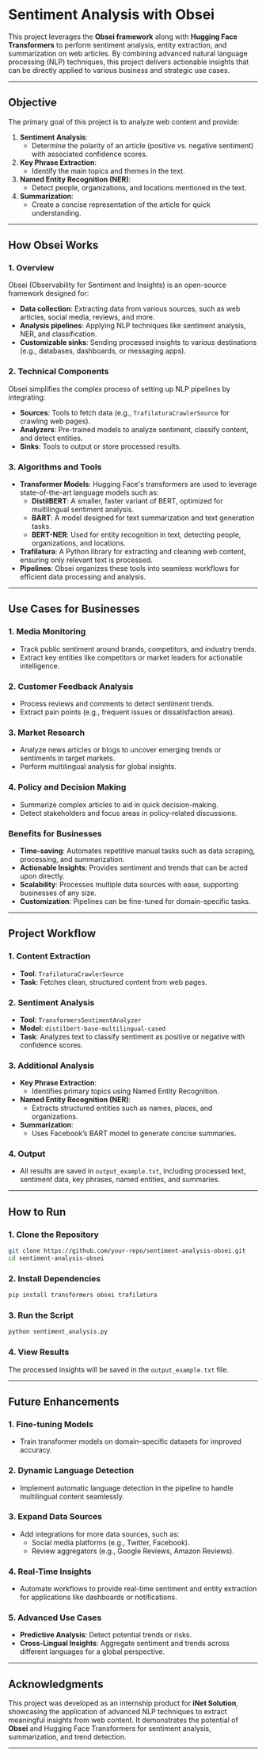 # Sentiment Analysis with Obsei

This project leverages the **Obsei framework** along with **Hugging Face Transformers** to perform sentiment analysis, entity extraction, and summarization on web articles. By combining advanced natural language processing (NLP) techniques, this project delivers actionable insights that can be directly applied to various business and strategic use cases.

---

## **Objective**

The primary goal of this project is to analyze web content and provide:
1. **Sentiment Analysis**:
   - Determine the polarity of an article (positive vs. negative sentiment) with associated confidence scores.
2. **Key Phrase Extraction**:
   - Identify the main topics and themes in the text.
3. **Named Entity Recognition (NER)**:
   - Detect people, organizations, and locations mentioned in the text.
4. **Summarization**:
   - Create a concise representation of the article for quick understanding.

---

## **How Obsei Works**

### 1. **Overview**
Obsei (Observability for Sentiment and Insights) is an open-source framework designed for:
- **Data collection**: Extracting data from various sources, such as web articles, social media, reviews, and more.
- **Analysis pipelines**: Applying NLP techniques like sentiment analysis, NER, and classification.
- **Customizable sinks**: Sending processed insights to various destinations (e.g., databases, dashboards, or messaging apps).

### 2. **Technical Components**
Obsei simplifies the complex process of setting up NLP pipelines by integrating:
- **Sources**: Tools to fetch data (e.g., `TrafilaturaCrawlerSource` for crawling web pages).
- **Analyzers**: Pre-trained models to analyze sentiment, classify content, and detect entities.
- **Sinks**: Tools to output or store processed results.

### 3. **Algorithms and Tools**
- **Transformer Models**: Hugging Face's transformers are used to leverage state-of-the-art language models such as:
  - **DistilBERT**: A smaller, faster variant of BERT, optimized for multilingual sentiment analysis.
  - **BART**: A model designed for text summarization and text generation tasks.
  - **BERT-NER**: Used for entity recognition in text, detecting people, organizations, and locations.
- **Trafilatura**: A Python library for extracting and cleaning web content, ensuring only relevant text is processed.
- **Pipelines**: Obsei organizes these tools into seamless workflows for efficient data processing and analysis.

---

## **Use Cases for Businesses**

### 1. **Media Monitoring**
- Track public sentiment around brands, competitors, and industry trends.
- Extract key entities like competitors or market leaders for actionable intelligence.

### 2. **Customer Feedback Analysis**
- Process reviews and comments to detect sentiment trends.
- Extract pain points (e.g., frequent issues or dissatisfaction areas).

### 3. **Market Research**
- Analyze news articles or blogs to uncover emerging trends or sentiments in target markets.
- Perform multilingual analysis for global insights.

### 4. **Policy and Decision Making**
- Summarize complex articles to aid in quick decision-making.
- Detect stakeholders and focus areas in policy-related discussions.

### **Benefits for Businesses**
- **Time-saving**: Automates repetitive manual tasks such as data scraping, processing, and summarization.
- **Actionable Insights**: Provides sentiment and trends that can be acted upon directly.
- **Scalability**: Processes multiple data sources with ease, supporting businesses of any size.
- **Customization**: Pipelines can be fine-tuned for domain-specific tasks.

---

## **Project Workflow**

### 1. **Content Extraction**
- **Tool**: `TrafilaturaCrawlerSource`
- **Task**: Fetches clean, structured content from web pages.

### 2. **Sentiment Analysis**
- **Tool**: `TransformersSentimentAnalyzer`
- **Model**: `distilbert-base-multilingual-cased`
- **Task**: Analyzes text to classify sentiment as positive or negative with confidence scores.

### 3. **Additional Analysis**
- **Key Phrase Extraction**:
  - Identifies primary topics using Named Entity Recognition.
- **Named Entity Recognition (NER)**:
  - Extracts structured entities such as names, places, and organizations.
- **Summarization**:
  - Uses Facebook’s BART model to generate concise summaries.

### 4. **Output**
- All results are saved in `output_example.txt`, including processed text, sentiment data, key phrases, named entities, and summaries.

---

## **How to Run**

### 1. **Clone the Repository**
```bash
git clone https://github.com/your-repo/sentiment-analysis-obsei.git
cd sentiment-analysis-obsei
```

### 2. **Install Dependencies**
```bash
pip install transformers obsei trafilatura
```

### 3. **Run the Script**
```bash
python sentiment_analysis.py
```

### 4. **View Results**
The processed insights will be saved in the `output_example.txt` file.

---

## **Future Enhancements**
### 1. **Fine-tuning Models**
- Train transformer models on domain-specific datasets for improved accuracy.
  
### 2. **Dynamic Language Detection**
- Implement automatic language detection in the pipeline to handle multilingual content seamlessly.
  
### 3. **Expand Data Sources**
- Add integrations for more data sources, such as:
  - Social media platforms (e.g., Twitter, Facebook).
  - Review aggregators (e.g., Google Reviews, Amazon Reviews).

### 4. **Real-Time Insights**
- Automate workflows to provide real-time sentiment and entity extraction for applications like dashboards or notifications.

### 5. **Advanced Use Cases**
- **Predictive Analysis**: Detect potential trends or risks.
- **Cross-Lingual Insights**: Aggregate sentiment and trends across different languages for a global perspective.

---

## **Acknowledgments**

This project was developed as an internship product for **iNet Solution**, showcasing the application of advanced NLP techniques to extract meaningful insights from web content. It demonstrates the potential of **Obsei** and Hugging Face Transformers for sentiment analysis, summarization, and trend detection.

--- 

